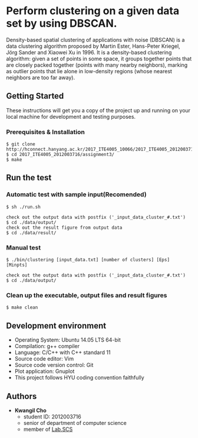 # Perform clustering on a given data set by using DBSCAN.

Density-based spatial clustering of applications with noise (DBSCAN) is a data clustering algorithm proposed by Martin Ester, Hans-Peter Kriegel, Jörg Sander and Xiaowei Xu in 1996. It is a density-based clustering algorithm: given a set of points in some space, it groups together points that are closely packed together (points with many nearby neighbors), marking as outlier points that lie alone in low-density regions (whose nearest neighbors are too far away).

## Getting Started

These instructions will get you a copy of the project up and running on your local machine for development and testing purposes.

### Prerequisites & Installation

```
$ git clone http://hconnect.hanyang.ac.kr/2017_ITE4005_10066/2017_ITE4005_2012003716.git
$ cd 2017_ITE4005_2012003716/assignment3/
$ make
```

## Run the test

### Automatic test with sample input(Recomended)

```
$ sh ./run.sh

check out the output data with postfix ('_input_data_cluster_#.txt')
$ cd ./data/output/
check out the result figure from output data 
$ cd ./data/result/
```

### Manual test

```
$ ./bin/clustering [input_data.txt] [number of clusters] [Eps] [Minpts]

check out the output data with postfix ('_input_data_cluster_#.txt')
$ cd ./data/output/
```

### Clean up the executable, output files and result figures

```
$ make clean
```

## Development environment

* Operating System: Ubuntu 14.05 LTS 64-bit
* Compilation: g++ compiler
* Language: C/C++ with C++ standard 11
* Source code editor: Vim
* Source code version control: Git
* Plot application: Gnuplot
* This project follows HYU coding convention faithfully

## Authors

* **Kwangil Cho**
    * student ID: 2012003716
    * senior of department of computer science
    * member of [Lab.SCS](http://scslab.hanyang.ac.kr/)
